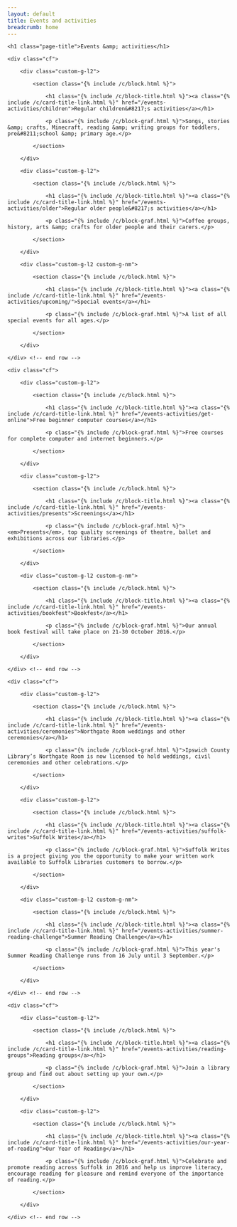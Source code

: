```yaml
---
layout: default
title: Events and activities
breadcrumb: home
---
```

<nav id="nav">

    <h1 class="page-title">Events &amp; activities</h1>

    <div class="cf">

        <div class="custom-g-l2">

            <section class="{% include /c/block.html %}">

                <h1 class="{% include /c/block-title.html %}"><a class="{% include /c/card-title-link.html %}" href="/events-activities/children">Regular children&#8217;s activities</a></h1>

                <p class="{% include /c/block-graf.html %}">Songs, stories &amp; crafts, Minecraft, reading &amp; writing groups for toddlers, pre&#8211;school &amp; primary age.</p>

            </section>

        </div>

        <div class="custom-g-l2">

            <section class="{% include /c/block.html %}">

                <h1 class="{% include /c/block-title.html %}"><a class="{% include /c/card-title-link.html %}" href="/events-activities/older">Regular older people&#8217;s activities</a></h1>

                <p class="{% include /c/block-graf.html %}">Coffee groups, history, arts &amp; crafts for older people and their carers.</p>

            </section>

        </div>

        <div class="custom-g-l2 custom-g-nm">

            <section class="{% include /c/block.html %}">

                <h1 class="{% include /c/block-title.html %}"><a class="{% include /c/card-title-link.html %}" href="/events-activities/upcoming/">Special events</a></h1>

                <p class="{% include /c/block-graf.html %}">A list of all special events for all ages.</p>

            </section>

        </div>

    </div> <!-- end row -->

    <div class="cf">

        <div class="custom-g-l2">

            <section class="{% include /c/block.html %}">

                <h1 class="{% include /c/block-title.html %}"><a class="{% include /c/card-title-link.html %}" href="/events-activities/get-online">Free beginner computer courses</a></h1>

                <p class="{% include /c/block-graf.html %}">Free courses for complete computer and internet beginners.</p>

            </section>

        </div>

        <div class="custom-g-l2">

            <section class="{% include /c/block.html %}">

                <h1 class="{% include /c/block-title.html %}"><a class="{% include /c/card-title-link.html %}" href="/events-activities/presents">Screenings</a></h1>

                <p class="{% include /c/block-graf.html %}"><em>Presents</em>, top quality screenings of theatre, ballet and exhibitions across our libraries.</p>

            </section>

        </div>

        <div class="custom-g-l2 custom-g-nm">

            <section class="{% include /c/block.html %}">

                <h1 class="{% include /c/block-title.html %}"><a class="{% include /c/card-title-link.html %}" href="/events-activities/bookfest">Bookfest</a></h1>

                <p class="{% include /c/block-graf.html %}">Our annual book festival will take place on 21-30 October 2016.</p>

            </section>

        </div>

    </div> <!-- end row -->

    <div class="cf">

        <div class="custom-g-l2">

            <section class="{% include /c/block.html %}">

                <h1 class="{% include /c/block-title.html %}"><a class="{% include /c/card-title-link.html %}" href="/events-activities/ceremonies">Northgate Room weddings and other ceremonies</a></h1>

                <p class="{% include /c/block-graf.html %}">Ipswich County Library’s Northgate Room is now licensed to hold weddings, civil ceremonies and other celebrations.</p>

            </section>

        </div>

        <div class="custom-g-l2">

            <section class="{% include /c/block.html %}">

                <h1 class="{% include /c/block-title.html %}"><a class="{% include /c/card-title-link.html %}" href="/events-activities/suffolk-writes">Suffolk Writes</a></h1>

                <p class="{% include /c/block-graf.html %}">Suffolk Writes is a project giving you the opportunity to make your written work available to Suffolk Libraries customers to borrow.</p>

            </section>

        </div>

        <div class="custom-g-l2 custom-g-nm">

            <section class="{% include /c/block.html %}">

                <h1 class="{% include /c/block-title.html %}"><a class="{% include /c/card-title-link.html %}" href="/events-activities/summer-reading-challenge">Summer Reading Challenge</a></h1>

                <p class="{% include /c/block-graf.html %}">This year's Summer Reading Challenge runs from 16 July until 3 September.</p>

            </section>

        </div>

    </div> <!-- end row -->

    <div class="cf">

        <div class="custom-g-l2">

            <section class="{% include /c/block.html %}">

                <h1 class="{% include /c/block-title.html %}"><a class="{% include /c/card-title-link.html %}" href="/events-activities/reading-groups">Reading groups</a></h1>

                <p class="{% include /c/block-graf.html %}">Join a library group and find out about setting up your own.</p>

            </section>

        </div>

        <div class="custom-g-l2">

            <section class="{% include /c/block.html %}">

                <h1 class="{% include /c/block-title.html %}"><a class="{% include /c/card-title-link.html %}" href="/events-activities/our-year-of-reading">Our Year of Reading</a></h1>

                <p class="{% include /c/block-graf.html %}">Celebrate and promote reading across Suffolk in 2016 and help us improve literacy, encourage reading for pleasure and remind everyone of the importance of reading.</p>

            </section>

        </div>

    </div> <!-- end row -->

</nav>
